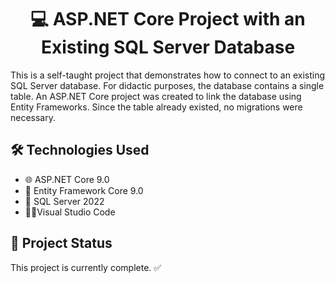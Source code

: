 <h1 align="center"> 💻 ASP.NET Core Project with an Existing SQL Server Database </h1>

This is a self-taught project that demonstrates how to connect to an existing SQL Server database. For didactic purposes, the database contains a single table.
An ASP.NET Core project was created to link the database using Entity Frameworks. Since the table already existed, no migrations were necessary.

## 🛠️ Technologies Used
- 🌐 ASP.NET Core 9.0
- 🔗 Entity Framework Core 9.0
- 💾 SQL Server 2022
- 👨‍💻Visual Studio Code

## 🚀 Project Status
This project is currently complete. ✅
